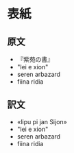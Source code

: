 # 表紙

## 原文

- 『紫苑の書』
- "lei e xion"
- seren arbazard
- fiina ridia

## 訳文

- «lipu pi jan Sijon»
- "lei e xion"
- seren arbazard
- fiina ridia
